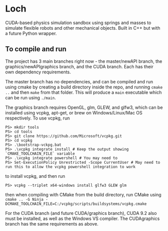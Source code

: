 # Loch
CUDA-based physics simulation sandbox using springs and masses to simulate flexible robots and other mechanical objects. Built in C++ but with a future Python wrapper.

## To compile and run

The project has 3 main branches right now - the master/newAPI branch, the graphics/newAPIgraphics branch, and the CUDA branch. Each has their own dependency requirements. 

The master branch has no dependencies, and can be compiled and run using cmake by creating a build directory inside the repo, and running ```cmake ..``` and then ```make``` from that folder. This will produce a ```main``` executable which can be run using ```./main```.

The graphics branch requires OpenGL, glm, GLEW, and glfw3, which can be installed using vcpkg, apt-get, or brew on Windows/Linux/Mac OS respectively. To use vcpkg, run

```S> cd ~
PS> mkdir tools
PS> cd tools
PS> git clone https://github.com/Microsoft/vcpkg.git
PS> cd vcpkg
PS> .\bootstrap-vckpg.bat
PS> .\vcpkg integrate install # Keep the output showing `CMAKE_TOOLCHAIN_FILE` variable
PS> .\vcpkg integrate powershell # You may need to 
PS> Set-ExecutionPolicy Unrestricted -Scope CurrentUser # May need to run this to allow the vcpkg powershell integration to work

```

to install vcpkg, and then run

```PS> vcpkg --triplet x64-windows install glfw3 GLEW glm```

then when compiling with CMake from the build directory, run CMake using ```cmake .. -G Ninja -DCMAKE_TOOLCHAIN_FILE=C:/vcpkg/scripts/buildsystems/vcpkg.cmake```

For the CUDA branch (and future CUDA/graphics branch), CUDA 9.2 also must be installed, as well as the Windows VS compiler. The CUDAgraphics branch has the same requirements as above.
